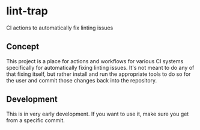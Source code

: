 # lint-trap
CI actions to automatically fix linting issues

## Concept

This project is a place for actions and workflows for various CI systems
specifically for automatically fixing linting issues. It's not meant to do
any of that fixing itself, but rather install and run the appropriate tools
to do so for the user and commit those changes back into the repository.

## Development

This is in very early development. If you want to use it, make sure you
get from a specific commit.
